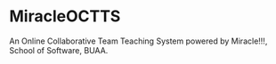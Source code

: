 # MiracleOCTTS
An Online Collaborative Team Teaching System powered by Miracle!!!, School of Software, BUAA. 
